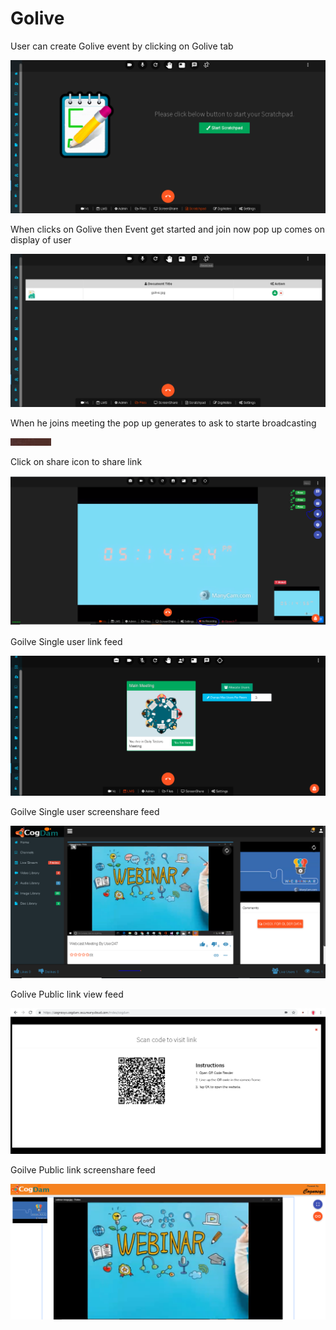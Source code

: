 # Golive

User can create Golive event by clicking on Golive tab 

![](.gitbook/assets/image%20%2851%29.png)

When clicks on Golive then Event get started and join now pop up comes on display of user

![](.gitbook/assets/image%20%28259%29.png)

When he joins meeting the pop up generates to ask to starte broadcasting 

![](.gitbook/assets/image%20%2845%29.png)

Click on share icon to share  link

![](.gitbook/assets/image%20%2820%29.png)

Goilve Single user link feed

![](.gitbook/assets/image%20%28174%29.png)

Goilve Single user screenshare feed

![](.gitbook/assets/microsoftteams-image-3.png)

Golive Public link view feed

![](.gitbook/assets/image%20%28186%29.png)

Goilve Public link screenshare feed

![](.gitbook/assets/microsoftteams-image-4.png)











